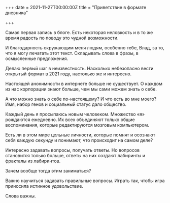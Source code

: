 +++
date = 2021-11-27T00:00:00Z
title = "Приветствие в формате дневника"

+++

Самая первая запись в блоге. Есть некоторая неловкость и в то же время радость по поводу это чудной возможности.

И благодарность окружающим меня людям, особенно тебе, Влад, за то, что я могу печатать этот текст.
Складывать слова в фразы, в осмысленные предложения.

Делаю первый шаг в неизвестность.
Насколько небезопасно вести открытый формат в 2021 году, настолько же и интересно.

Настоящей анонимности в интернете больше не существует.
О каждом из нас корпорации знают больше, чем мы сами можем знать о себе.

А что можно знать о себе по-настоящему?
И что есть во мне моего?
Имя, набор генов и социальный статус дало общество.

Каждый день я просыпаюсь новым человеком.
Множество «я» рождаются ежедневно.
Их всех объединяют только общие воспоминания, которые редактируются мозговым компьютером.

Есть ли в этом мире цельные личности, которые помнят и осознают себя каждую секунду и понимают, что происходит на самом деле?

Интересно задавать вопросы, получать ответы.
Но вопросов становится только больше, ответы на них создают лабиринты и фракталы из лабиринтов.

Зачем вообще тогда этим заниматься?

Важно научиться задавать правильные вопросы.
Играть так, чтобы игра приносила истинное удовольствие.

Слова важны.
